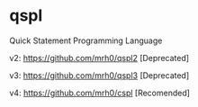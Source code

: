 # qspl
Quick Statement Programming Language

v2: https://github.com/mrh0/qspl2 [Deprecated]

v3: https://github.com/mrh0/qspl3 [Deprecated]

v4: https://github.com/mrh0/cspl [Recomended]
